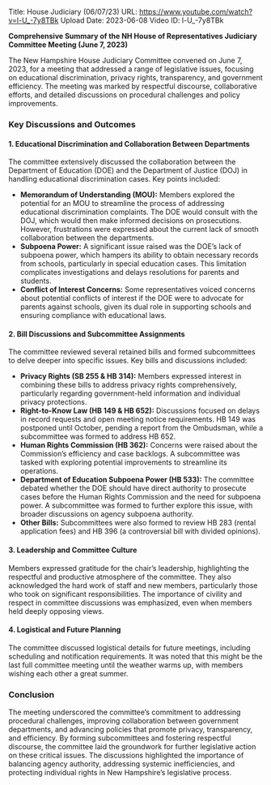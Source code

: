 Title: House Judiciary (06/07/23)
URL: https://www.youtube.com/watch?v=l-U_-7y8TBk
Upload Date: 2023-06-08
Video ID: l-U_-7y8TBk

**Comprehensive Summary of the NH House of Representatives Judiciary Committee Meeting (June 7, 2023)**

The New Hampshire House Judiciary Committee convened on June 7, 2023, for a meeting that addressed a range of legislative issues, focusing on educational discrimination, privacy rights, transparency, and government efficiency. The meeting was marked by respectful discourse, collaborative efforts, and detailed discussions on procedural challenges and policy improvements.

### **Key Discussions and Outcomes**

#### **1. Educational Discrimination and Collaboration Between Departments**
The committee extensively discussed the collaboration between the Department of Education (DOE) and the Department of Justice (DOJ) in handling educational discrimination cases. Key points included:
- **Memorandum of Understanding (MOU):** Members explored the potential for an MOU to streamline the process of addressing educational discrimination complaints. The DOE would consult with the DOJ, which would then make informed decisions on prosecutions. However, frustrations were expressed about the current lack of smooth collaboration between the departments.
- **Subpoena Power:** A significant issue raised was the DOE’s lack of subpoena power, which hampers its ability to obtain necessary records from schools, particularly in special education cases. This limitation complicates investigations and delays resolutions for parents and students.
- **Conflict of Interest Concerns:** Some representatives voiced concerns about potential conflicts of interest if the DOE were to advocate for parents against schools, given its dual role in supporting schools and ensuring compliance with educational laws.

#### **2. Bill Discussions and Subcommittee Assignments**
The committee reviewed several retained bills and formed subcommittees to delve deeper into specific issues. Key bills and discussions included:
- **Privacy Rights (SB 255 & HB 314):** Members expressed interest in combining these bills to address privacy rights comprehensively, particularly regarding government-held information and individual privacy protections.
- **Right-to-Know Law (HB 149 & HB 652):** Discussions focused on delays in record requests and open meeting notice requirements. HB 149 was postponed until October, pending a report from the Ombudsman, while a subcommittee was formed to address HB 652.
- **Human Rights Commission (HB 362):** Concerns were raised about the Commission’s efficiency and case backlogs. A subcommittee was tasked with exploring potential improvements to streamline its operations.
- **Department of Education Subpoena Power (HB 533):** The committee debated whether the DOE should have direct authority to prosecute cases before the Human Rights Commission and the need for subpoena power. A subcommittee was formed to further explore this issue, with broader discussions on agency subpoena authority.
- **Other Bills:** Subcommittees were also formed to review HB 283 (rental application fees) and HB 396 (a controversial bill with divided opinions).

#### **3. Leadership and Committee Culture**
Members expressed gratitude for the chair’s leadership, highlighting the respectful and productive atmosphere of the committee. They also acknowledged the hard work of staff and new members, particularly those who took on significant responsibilities. The importance of civility and respect in committee discussions was emphasized, even when members held deeply opposing views.

#### **4. Logistical and Future Planning**
The committee discussed logistical details for future meetings, including scheduling and notification requirements. It was noted that this might be the last full committee meeting until the weather warms up, with members wishing each other a great summer.

### **Conclusion**
The meeting underscored the committee’s commitment to addressing procedural challenges, improving collaboration between government departments, and advancing policies that promote privacy, transparency, and efficiency. By forming subcommittees and fostering respectful discourse, the committee laid the groundwork for further legislative action on these critical issues. The discussions highlighted the importance of balancing agency authority, addressing systemic inefficiencies, and protecting individual rights in New Hampshire’s legislative process.